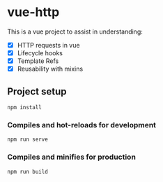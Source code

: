 # vue-http

This is a vue project to assist in understanding:

- [x] HTTP requests in vue
- [x] Lifecycle hooks
- [x] Template Refs
- [x] Reusability with mixins

## Project setup

```
npm install
```

### Compiles and hot-reloads for development

```
npm run serve
```

### Compiles and minifies for production

```
npm run build
```
